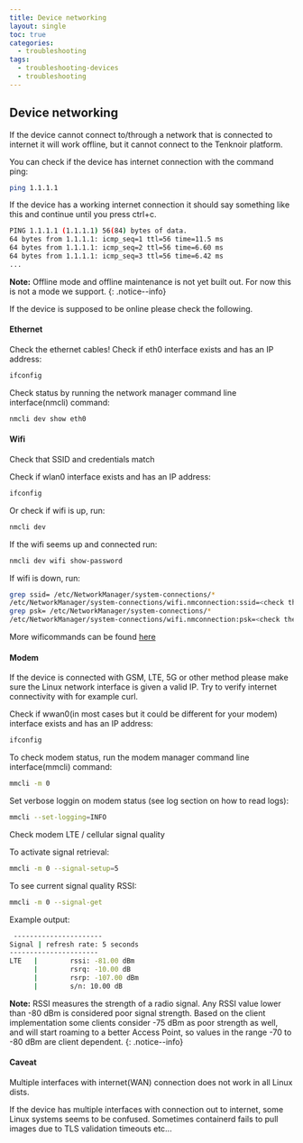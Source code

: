 ```yaml
---
title: Device networking
layout: single
toc: true
categories:
  - troubleshooting
tags:
  - troubleshooting-devices
  - troubleshooting
---
```


## Device networking
If the device cannot connect to/through a network that is connected to internet it will work offline, but it cannot 
connect to the Tenknoir platform.

You can check if the device has internet connection with the command ping:

```bash
ping 1.1.1.1
```

If the device has a working internet connection it should say something like this and continue until you press ctrl+c.
```bash
PING 1.1.1.1 (1.1.1.1) 56(84) bytes of data.
64 bytes from 1.1.1.1: icmp_seq=1 ttl=56 time=11.5 ms
64 bytes from 1.1.1.1: icmp_seq=2 ttl=56 time=6.60 ms
64 bytes from 1.1.1.1: icmp_seq=3 ttl=56 time=6.42 ms
...
```

**Note:** Offline mode and offline maintenance is not yet built out. For now this is not a mode we support.
{: .notice--info}

If the device is supposed to be online please check the following.

#### Ethernet
Check the ethernet cables! Check if eth0 interface exists and has an IP address:

```bash
ifconfig
```

Check status by running the network manager command line interface(nmcli) command:

```bash
nmcli dev show eth0
```

#### Wifi
Check that SSID and credentials match

Check if wlan0 interface exists and has an IP address:

```bash
ifconfig
```

Or check if wifi is up, run:

```bash
nmcli dev
```

If the wifi seems up and connected run:

```bash
nmcli dev wifi show-password
```

If wifi is down, run:

```bash
grep ssid= /etc/NetworkManager/system-connections/*
/etc/NetworkManager/system-connections/wifi.nmconnection:ssid=<check the SSID here>
grep psk= /etc/NetworkManager/system-connections/*
/etc/NetworkManager/system-connections/wifi.nmconnection:psk=<check the password here>
```

More wificommands can be found [here](https://connectwww.com/nmcli-view-your-network-wifi-details-and-control-your-networkmanager/61731/)


#### Modem
If the device is connected with GSM, LTE, 5G or other method please make sure the Linux network interface is given a valid IP.
Try to verify internet connectivity with for example curl.

Check if wwan0(in most cases but it could be different for your modem) interface exists and has an IP address:

```bash
ifconfig
```

To check modem status, run the modem manager command line interface(mmcli) command:

```bash
mmcli -m 0
```

Set verbose loggin on modem status (see log section on how to read logs):

```bash
mmcli --set-logging=INFO
```


Check modem LTE / cellular signal quality

To activate signal retrieval:

```bash
mmcli -m 0 --signal-setup=5
```

To see current signal quality RSSI:

```bash
mmcli -m 0 --signal-get
```

Example output:

```bash
 ---------------------- 
Signal | refresh rate: 5 seconds
----------------------
LTE   |        rssi: -81.00 dBm
      |        rsrq: -10.00 dB
      |        rsrp: -107.00 dBm
      |        s/n: 10.00 dB
```

**Note:** RSSI measures the strength of a radio signal. Any RSSI value lower than -80 dBm is considered poor signal 
strength. Based on the client implementation some clients consider -75 dBm as poor strength as well, and will start 
roaming to a better Access Point, so values in the range -70 to -80 dBm are client dependent.
{: .notice--info}

#### Caveat
Multiple interfaces with internet(WAN) connection does not work in all Linux dists.

If the device has multiple interfaces with connection out to internet, some Linux systems seems to be confused. 
Sometimes containerd fails to pull images due to TLS validation timeouts etc...
